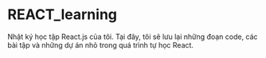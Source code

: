 # REACT_learning
Nhật ký học tập React.js của tôi. Tại đây, tôi sẽ lưu lại những đoạn code, các bài tập và những dự án nhỏ trong quá trình tự học React.
